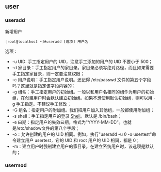 ##  user

###  useradd 

新增用户

```
[root@localhost ~]#useradd [选项] 用户名
```

选项：

- -u UID: 手工指定用户的 UID，注意手工添加的用户的 UID 不要小于 500；
- -d 家目录：手工指定用户的家目录。家目录必须写绝对路径，而且如果需要手工指定家目录，则一定要注意权限；
- -c 用户说明：手工指定用户说明。还记得 /etc/passwd 文件的第五个字段吗？这里就是指定该字段内容的；
- -g 组名：手工指定用户的初始组。一般以和用户名相同的组作为用户的初始组，在创建用户时会默认建立初始组。如果不想使用默认初始组，则可以用 -g 手工指定。不建议手工修改；
- -G 组名：指定用户的附加组。我们把用户加入其他组，一般都使用附加组；
- -s shell：手工指定用户的登录 [Shell](http://c.biancheng.net/shell/)。默认是 /bin/bash；
- -e 曰期：指定用户的失效曰期，格式为"YYYY-MM-DD"。也就是/etc/shadow文件的第八个字段；
- -o：允许创建的用户的 UID 相同。例如，执行"useradd -u 0 -o usertest"命令建立用户 usertest，它的 UID 和 root 用户的 UID 相同，都是 0；
- -m：建立用户时强制建立用户的家目录。在建立系统用户时，该选项是默认的；

###  usermod



